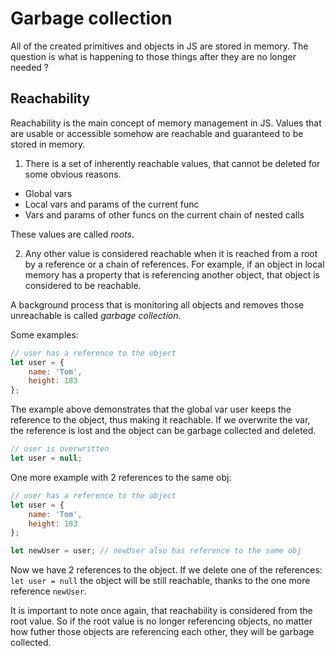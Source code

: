 # Garbage collection
All of the created primitives and objects in JS are stored in memory. The question is what is happening to those things after they are no longer needed ?

## Reachability
Reachability is the main concept of memory management in JS. Values that are usable or accessible somehow are reachable and guaranteed to be stored in memory.
1. There is a set of inherently reachable values, that cannot be deleted for some obvious reasons.
* Global vars
* Local vars and params of the current func
* Vars and params of other funcs on the current chain of nested calls

These values are called *roots*.

2. Any other value is considered reachable when it is reached from a root by a reference or a chain of references. For example, if an object in local memory has a property that is referencing another object, that object is considered to be reachable.

A background process that is monitoring all objects and removes those unreachable is called *garbage collection*.

Some examples:
```javascript
// user has a reference to the object
let user = {
    name: 'Tom',
    height: 183
};
```

The example above demonstrates that the global var user keeps the reference to the object, thus making it reachable. If we overwrite the var, the reference is lost and the object can be garbage collected and deleted.
```javascript
// user is overwritten
let user = null;
```
One more example with 2 references to the same obj:
```javascript
// user has a reference to the object
let user = {
    name: 'Tom',
    height: 183
};

let newUser = user; // newUser also has reference to the same obj
```
Now we have 2 references to the object. If we delete one of the references: `let user = null` the object will be still reachable, thanks to the one more reference `newUser`.

It is important to note once again, that reachability is considered from the root value. So if the root value is no longer referencing objects, no matter how futher those objects are referencing each other, they will be garbage collected. 
